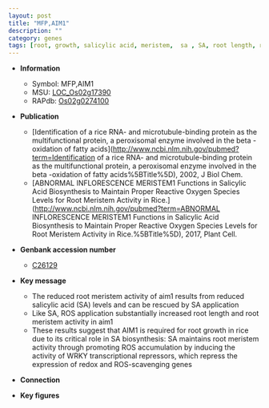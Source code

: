 ```yaml
---
layout: post
title: "MFP,AIM1"
description: ""
category: genes
tags: [root, growth, salicylic acid, meristem,  sa , SA, root length, root meristem]
---
```


* **Information**  
    + Symbol: MFP,AIM1  
    + MSU: [LOC_Os02g17390](http://rice.plantbiology.msu.edu/cgi-bin/ORF_infopage.cgi?orf=LOC_Os02g17390)  
    + RAPdb: [Os02g0274100](http://rapdb.dna.affrc.go.jp/viewer/gbrowse_details/irgsp1?name=Os02g0274100)  

* **Publication**  
    + [Identification of a rice RNA- and microtubule-binding protein as the multifunctional protein, a peroxisomal enzyme involved in the beta -oxidation of fatty acids](http://www.ncbi.nlm.nih.gov/pubmed?term=Identification of a rice RNA- and microtubule-binding protein as the multifunctional protein, a peroxisomal enzyme involved in the beta -oxidation of fatty acids%5BTitle%5D), 2002, J Biol Chem.
    + [ABNORMAL INFLORESCENCE MERISTEM1 Functions in Salicylic Acid Biosynthesis to Maintain Proper Reactive Oxygen Species Levels for Root Meristem Activity in Rice.](http://www.ncbi.nlm.nih.gov/pubmed?term=ABNORMAL INFLORESCENCE MERISTEM1 Functions in Salicylic Acid Biosynthesis to Maintain Proper Reactive Oxygen Species Levels for Root Meristem Activity in Rice.%5BTitle%5D), 2017, Plant Cell.

* **Genbank accession number**  
    + [C26129](http://www.ncbi.nlm.nih.gov/nuccore/C26129)

* **Key message**  
    + The reduced root meristem activity of aim1 results from reduced salicylic acid (SA) levels and can be rescued by SA application
    + Like SA, ROS application substantially increased root length and root meristem activity in aim1
    + These results suggest that AIM1 is required for root growth in rice due to its critical role in SA biosynthesis: SA maintains root meristem activity through promoting ROS accumulation by inducing the activity of WRKY transcriptional repressors, which repress the expression of redox and ROS-scavenging genes

* **Connection**  

* **Key figures**  


